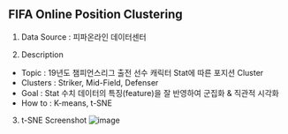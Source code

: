 ## FIFA Online Position Clustering
1. Data Source : 피파온라인 데이터센터

2. Description
 - Topic : 19년도 챔피언스리그 출전 선수 캐릭터 Stat에 따른 포지션 Cluster
 - Clusters : Striker, Mid-Field, Defenser
 - Goal : Stat 수치 데이터의 특징(feature)을 잘 반영하여 군집화 & 직관적 시각화
 - How to : K-means, t-SNE
 
3. t-SNE Screenshot
![image](https://user-images.githubusercontent.com/40975942/86085624-87ab2a80-bada-11ea-8386-4bfe5e0e72c3.png)

